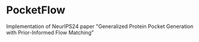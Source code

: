 # PocketFlow
Implementation of NeurIPS24 paper "Generalized Protein Pocket Generation with Prior-Informed Flow Matching"
